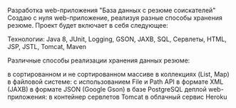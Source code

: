 
Разработка web-приложения "База данных c резюме соискателей"
Создаю с нуля web-приложение, реализуя разные способы хранения резюме. Проект будет включает в себя следующее:

Технологии: Java 8, JUnit, Logging, GSON, JAXB, SQL, Сервлеты, HTML, JSP, JSTL, Tomcat, Maven 

Различные способы реализации хранения данных резюме:

в сортированном и не сортированном массиве
в коллекциях (List, Map)
в файловой системе:
с использованием File и Path API
в формате XML (JAXB)
в формате JSON (Google Gson)
в базе PostgreSQL
деплой web-приложения:
в контейнер сервлетов Tomcat
в облачный сервис Heroku 
